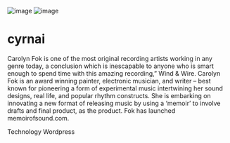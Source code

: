 ![image](https://user-images.githubusercontent.com/92082198/144564077-6ded0479-01ea-454c-8154-0904d2e0c2f2.png)
![image](https://user-images.githubusercontent.com/92082198/144564319-0db000d9-f2fe-44f5-a258-670265115faa.png)

# cyrnai

Carolyn Fok is one of the most original recording artists working in any genre today, a conclusion which is inescapable to anyone who is smart enough to spend time with this amazing recording,” Wind & Wire.
Carolyn Fok is an award winning painter, electronic musician, and writer – best known for pioneering a form of experimental music intertwining her sound designs, real life, and popular rhythm constructs. She is embarking on innovating a new format of releasing music by using a ‘memoir’ to involve drafts and final product, as the product. Fok has launched memoirofsound.com.

Technology
Wordpress
